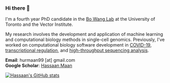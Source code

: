 ### Hi there 👋

I'm a fourth year PhD candidate in the [Bo Wang Lab](https://wanglab.ml/) at the University of Toronto and the Vector Institute. 

My research involves the development and application of machine learning and computational biology methods in single-cell genomics. Previously, I've worked on computational biology software development in [COVID-19](https://github.com/hsmaan/CovidGenotyper), [transcriptional regulation](https://hsmaan.github.io/LoopRig/), and [high-throughput sequencing analysis](https://github.com/hsmaan/light-seq).

**Email**: hurmaan99 [at] gmail.com \
**Google Scholar**: [Hassaan Maan](https://scholar.google.com/citations?user=U9Z5rYMAAAAJ&hl=en)

[![Hassaan's GitHub stats](https://github-readme-stats.vercel.app/api?username=hsmaan&show_icons=true&count_private=true&theme=dracula)](https://github.com/anuraghazra/github-readme-stats)

<!--
**hsmaan/hsmaan** is a ✨ _special_ ✨ repository because its `README.md` (this file) appears on your GitHub profile.



- 🔭 I’m currently working on ...
- 🌱 I’m currently learning ...
- 👯 I’m looking to collaborate on ...
- 🤔 I’m looking for help with ...
- 💬 Ask me about ...
- 📫 How to reach me: ...
- 😄 Pronouns: ...
- ⚡ Fun fact: ...
-->
